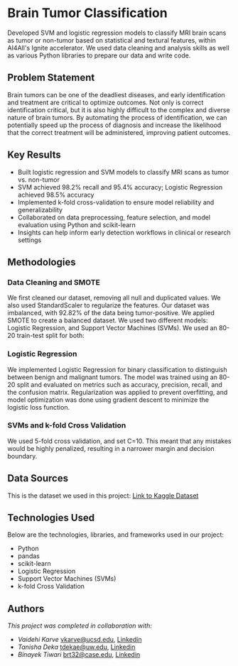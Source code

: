 # Brain Tumor Classification

Developed SVM and logistic regression models to classify MRI brain scans as tumor or non-tumor based on statistical and textural features, within AI4All's Ignite accelerator. We used data cleaning and analysis skills as well as various Python libraries to prepare our data and write code.


## Problem Statement <!--- do not change this line -->

Brain tumors can be one of the deadliest diseases, and early identification and treatment are critical to optimize outcomes. Not only is correct identification critical, but it is also highly difficult to the complex and diverse nature of brain tumors. By automating the process of identification, we can potentially speed up the process of diagnosis and increase the likelihood that the correct treatment will be administered, improving patient outcomes.

## Key Results <!--- do not change this line -->

- Built logistic regression and SVM models to classify MRI scans as tumor vs. non-tumor
- SVM achieved 98.2% recall and 95.4% accuracy; Logistic Regression achieved 98.5% accuracy
- Implemented k-fold cross-validation to ensure model reliability and generalizability
- Collaborated on data preprocessing, feature selection, and model evaluation using Python and scikit-learn
- Insights can help inform early detection workflows in clinical or research settings


## Methodologies <!--- do not change this line -->

### Data Cleaning and SMOTE
We first cleaned our dataset, removing all null and duplicated values. We also used StandardScaler to regularize the features. Our dataset was imbalanced, with 92.82% of the data being tumor-positive. We applied SMOTE to create a balanced dataset. We used two different models: Logistic Regression, and Support Vector Machines (SVMs). We used an 80-20 train-test split for both:

### Logistic Regression
We implemented Logistic Regression for binary classification to distinguish between benign and malignant tumors. The model was trained using an 80-20 split and evaluated on metrics such as accuracy, precision, recall, and the confusion matrix. Regularization was applied to prevent overfitting, and model optimization was done using gradient descent to minimize the logistic loss function.

### SVMs and k-fold Cross Validation
We used 5-fold cross validation, and set C=10. This meant that any mistakes would be highly penalized, resulting in a narrower margin and decision boundary.


## Data Sources <!--- do not change this line -->

This is the dataset we used in this project: [Link to Kaggle Dataset](https://www.kaggle.com/datasets](https://www.kaggle.com/datasets/jakeshbohaju/brain-tumor))


## Technologies Used <!--- do not change this line -->

Below are the technologies, libraries, and frameworks used in our project:

- Python
- pandas
- scikit-learn
- Logistic Regression
- Support Vector Machines (SVMs)
- k-fold Cross Validation


## Authors <!--- do not change this line -->

*This project was completed in collaboration with:*
- *Vaidehi Karve* [vkarve@ucsd.edu](mailto:vkarve@ucsd.edu), [Linkedin](https://www.linkedin.com/in/vaidehi-karve/)
- *Tanisha Deka* [tdekae@uw.edu](mailto:tdeka@uw.edu), [Linkedin](https://www.linkedin.com/in/tanisha-deka-998714264/)
- *Binayek Tiwari* [brt32@case.edu](mailto:brt32@case.edu), [Linkedin](https://www.linkedin.com/in/binayek-tiwari-39a992242/)
